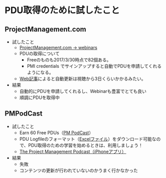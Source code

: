 # PDU取得のために試したこと

## ProjectManagement.com
- 試したこと
	- [ProjectManagement.com -> webinars](https://www.projectmanagement.com/Webinars/webinarMainOnDemand.cfm)
	- PDUの取得について
		- Freeのものも2017/3/30時点で82個ある。
		- PMI credentials でサインアップすると自動でPDUを申請してくれるようになる。
	- [Web記事](http://siwon-g.hateblo.jp/category/PMP)によると自動更新は視聴から3日くらいかかるみたい。
- 結果
	- 自動的にPDUを申請してくれるし、Webinarも豊富でとても良い
	- 順調にPDUを取得中

## PMPodCast
- 試したこと
	- Earn 60 Free PDUs（[PM PodCast](http://www.project-management-podcast.com/index.php/pdu)）
	- PDU Logfileのフォーマット（[Excelファイル](http://www.project-management-podcast.com/logfile)）をダウンロード可能なので、PDU取得のための学習を始めるときは、利用しましょう！
	- [The Project Management Podcast（iPhoneアプリ）](https://itunes.apple.com/us/podcast/project-management-podcast/id79900698?mt=2)
- 結果
	- 失敗
	- コンテンツの更新が行われていないのかうまく行かなかった

